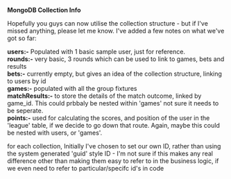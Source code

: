 <b>MongoDB Collection Info</b>

Hopefully you guys can now utilise the collection structure - but if I've missed anything, please let me know.
I've added a few notes on what we've got so far:

<b>users:-</b> Populated with 1 basic sample user, just for reference.<br>
<b>rounds:-</b> very basic, 3 rounds which can be used to link to games, bets and results<br>
<b>bets:-</b> currently empty, but gives an idea of the collection structure, linking to users by id<br>
<b>games:-</b> populated with all the group fixtures<br>
<b>matchResults:-</b> to store the details of the match outcome, linked by game_id. This could prbbaly be nested within 'games'
not sure it needs to be seperate.<br>
<b>points:-</b> used for calculating the scores, and position of the user in the 'league' table, if we decide to go down that route.
Again, maybe this could be nested with users, or 'games'.<br><p>

for each collection, Initially I've chosen to set our own ID, rather than using the system generated 'guid' style ID - I'm not sure if this makes any real difference other than making them easy to refer to in the business logic, if we even need to refer to particular/specifc id's in code
